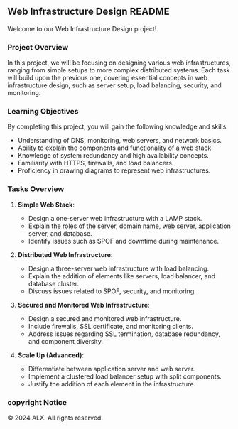 ## Web Infrastructure Design README

Welcome to our Web Infrastructure Design project!.

### Project Overview

In this project, we will be focusing on designing various web infrastructures, ranging from simple setups to more complex distributed systems. Each task will build upon the previous one, covering essential concepts in web infrastructure design, such as server setup, load balancing, security, and monitoring.

### Learning Objectives

By completing this project, you will gain the following knowledge and skills:

- Understanding of DNS, monitoring, web servers, and network basics.
- Ability to explain the components and functionality of a web stack.
- Knowledge of system redundancy and high availability concepts.
- Familiarity with HTTPS, firewalls, and load balancers.
- Proficiency in drawing diagrams to represent web infrastructures.

### Tasks Overview

1. **Simple Web Stack**:
   - Design a one-server web infrastructure with a LAMP stack.
   - Explain the roles of the server, domain name, web server, application server, and database.
   - Identify issues such as SPOF and downtime during maintenance.

2. **Distributed Web Infrastructure**:
   - Design a three-server web infrastructure with load balancing.
   - Explain the addition of elements like servers, load balancer, and database cluster.
   - Discuss issues related to SPOF, security, and monitoring.

3. **Secured and Monitored Web Infrastructure**:
   - Design a secured and monitored web infrastructure.
   - Include firewalls, SSL certificate, and monitoring clients.
   - Address issues regarding SSL termination, database redundancy, and component diversity.

4. **Scale Up (Advanced)**:
   - Differentiate between application server and web server.
   - Implement a clustered load balancer setup with split components.
   - Justify the addition of each element in the infrastructure.

### copyright Notice

© 2024 ALX. All rights reserved.


